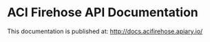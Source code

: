 ACI Firehose API Documentation
==============================

This documentation is published at: http://docs.acifirehose.apiary.io/

